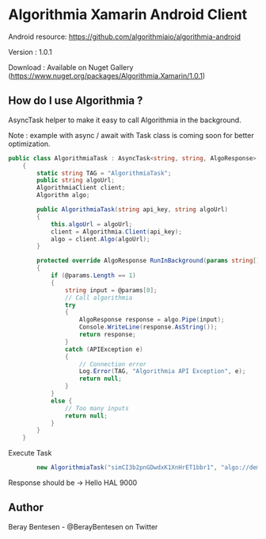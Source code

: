 Algorithmia Xamarin Android Client
=====

Android resource: https://github.com/algorithmiaio/algorithmia-android

Version : 1.0.1

Download : Available on Nuget Gallery (https://www.nuget.org/packages/Algorithmia.Xamarin/1.0.1)

How do I use Algorithmia ?
-------------------

AsyncTask helper to make it easy to call Algorithmia in the background. 

Note : example with async / await with Task class is coming soon for better optimization. 
 
```cs
public class AlgorithmiaTask : AsyncTask<string, string, AlgoResponse>
	{
		static string TAG = "AlgorithmiaTask";
		public string algoUrl;
		AlgorithmiaClient client;
		Algorithm algo;

		public AlgorithmiaTask(string api_key, string algoUrl)
		{
			this.algoUrl = algoUrl;
			client = Algorithmia.Client(api_key);
			algo = client.Algo(algoUrl);
		}

		protected override AlgoResponse RunInBackground(params string[] @params)
		{
			if (@params.Length == 1)
			{
				string input = @params[0];
				// Call algorithmia
				try
				{
					AlgoResponse response = algo.Pipe(input);
					Console.WriteLine(response.AsString());
					return response;
				}
				catch (APIException e)
				{
					// Connection error
					Log.Error(TAG, "Algorithmia API Exception", e);
					return null;
				}
			}
			else {
				// Too many inputs
				return null;
			}
		}
	}
```

 Execute Task

```cs
		new AlgorithmiaTask("simCI3b2pnGDwdxK1XnHrET1bbr1", "algo://demo/Hello/0.1.1").Execute("HAL 9000");
```

Response should be -> Hello HAL 9000



Author
------
Beray Bentesen -  @BerayBentesen on Twitter




